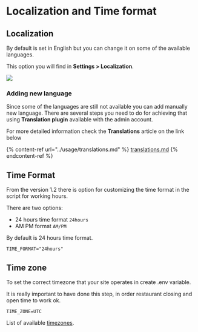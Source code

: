 # Localization and Time format

## Localization

By default is set in English but you can change it on some of the available languages.

This option you will find in **Settings > Localization**.

![](https://github.com/dimovdaniel/poscloud/tree/8df92fbd19d751b10539f8e7e63923d91da8c35e/.gitbook/assets/screenshot%20\(1\).png)

### **Adding new language**

Since some of the languages are still not available you can add manually new language. There are several steps you need to do for achieving that using **Translation plugin** available with the admin account.

For more detailed information check the **Translations** article on the link below

{% content-ref url="../usage/translations.md" %}
[translations.md](../usage/translations.md)
{% endcontent-ref %}

## Time Format

From the version 1.2 there is option for customizing the time format in the script for working hours.

There are two options:

* 24 hours time format `24hours`
* AM PM format `AM/PM`

By default is 24 hours time format.

```
TIME_FORMAT="24hours"
```

## Time zone

To set the correct timezone that your site operates in create .env variable.

It is really important to have done this step, in order restaurant closing and open time to work ok.

```
TIME_ZONE=UTC
```

List of available [timezones](https://www.php.net/manual/en/timezones.php).

